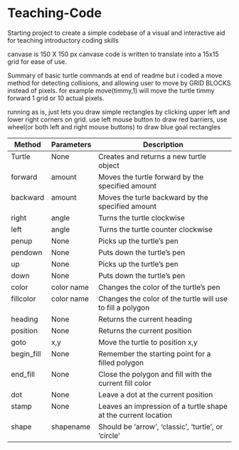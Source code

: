 # Teaching-Code
Starting project to create a simple codebase of a visual and interactive aid for teaching introductory coding skills 

canvase is 150 X 150 px canvase
code is written to translate into a 15x15 grid for ease of use.

Summary of basic turtle commands at end of readme but i coded a move method for detecting collisions,
      and allowing user to move by GRID BLOCKS instead of pixels. 
      for example move(timmy,1) will move the turtle timmy forward 1 grid or 10 actual pixels.

running as is, just lets you draw simple rectangles by clicking upper left and lower right corners on grid. 
  use left mouse button to draw red barriers, use wheel(or both left and right mouse buttons) to draw blue goal rectangles
  
<table class="table" border="0">
<colgroup>
<col width="12%">
<col width="12%">
<col width="76%">
</colgroup>
<thead valign="bottom">
<tr class="row-odd"><th class="head">Method</th>
<th class="head">Parameters</th>
<th class="head">Description</th>
</tr>
</thead>
<tbody valign="top">
<tr class="row-even"><td>Turtle</td>
<td>None</td>
<td>Creates and returns a new turtle object</td>
</tr>
<tr class="row-odd"><td>forward</td>
<td>amount</td>
<td>Moves the turtle forward by the specified amount</td>
</tr>
<tr class="row-even"><td>backward</td>
<td>amount</td>
<td>Moves the turle backward by the specified amount</td>
</tr>
<tr class="row-odd"><td>right</td>
<td>angle</td>
<td>Turns the turtle clockwise</td>
</tr>
<tr class="row-even"><td>left</td>
<td>angle</td>
<td>Turns the turtle counter clockwise</td>
</tr>
<tr class="row-odd"><td>penup</td>
<td>None</td>
<td>Picks up the turtle’s pen</td>
</tr>
<tr class="row-even"><td>pendown</td>
<td>None</td>
<td>Puts down the turtle’s pen</td>
</tr>
<tr class="row-odd"><td>up</td>
<td>None</td>
<td>Picks up the turtle’s pen</td>
</tr>
<tr class="row-even"><td>down</td>
<td>None</td>
<td>Puts down the turtle’s pen</td>
</tr>
<tr class="row-odd"><td>color</td>
<td>color name</td>
<td>Changes the color of the turtle’s pen</td>
</tr>
<tr class="row-even"><td>fillcolor</td>
<td>color name</td>
<td>Changes the color of the turtle will use to fill a polygon</td>
</tr>
<tr class="row-odd"><td>heading</td>
<td>None</td>
<td>Returns the current heading</td>
</tr>
<tr class="row-even"><td>position</td>
<td>None</td>
<td>Returns the current position</td>
</tr>
<tr class="row-odd"><td>goto</td>
<td>x,y</td>
<td>Move the turtle to position x,y</td>
</tr>
<tr class="row-even"><td>begin_fill</td>
<td>None</td>
<td>Remember the starting point for a filled polygon</td>
</tr>
<tr class="row-odd"><td>end_fill</td>
<td>None</td>
<td>Close the polygon and fill with the current fill color</td>
</tr>
<tr class="row-even"><td>dot</td>
<td>None</td>
<td>Leave a dot at the current position</td>
</tr>
<tr class="row-odd"><td>stamp</td>
<td>None</td>
<td>Leaves an impression of a turtle shape at the current location</td>
</tr>
<tr class="row-even"><td>shape</td>
<td>shapename</td>
<td>Should be ‘arrow’, ‘classic’, ‘turtle’, or ‘circle’</td>
</tr>
</tbody>
</table>
